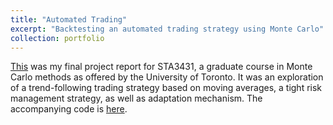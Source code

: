 ```yaml
---
title: "Automated Trading"
excerpt: "Backtesting an automated trading strategy using Monte Carlo"
collection: portfolio
---
```


[This](https://github.com/emadzadegan/emadzadegan.github.io/blob/master/files/CryptoDerivatives.pdf) was my final project report for STA3431, a graduate course in Monte Carlo methods as offered by the University of Toronto. It was an exploration of a trend-following trading strategy based on moving averages, a tight risk management strategy, as well as adaptation mechanism. The accompanying code is [here](https://github.com/emadzadegan/emadzadegan.github.io/tree/master/files/auto_trading).
